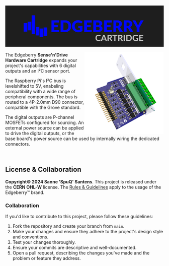 ![Edgeberry banner](https://raw.githubusercontent.com/Edgeberry/.github/main/brand/EdgeBerry_banner_cartridge.png)

<img src="documentation/SenseAndDrive_Cartridge.png" align="right" width="50%"/>

The Edgeberry **Sense'n'Drive Hardware Cartridge** expands your project's capabilities with 6 digital outputs and an I²C sensor port.

The Raspberry Pi's I²C bus is levelshifted to 5V, enabeling compatibility with a wide range of peripheral components. The bus is routed to a 4P-2.0mm D90 connector, compatible with the Grove standard.

The digital outputs are P-channel MOSFETs configured for sourcing. An external power source can be applied to drive the digital outputs, or the base board's power source can be used by internally wiring the dedicated connectors.

<br clear="right"/>

## License & Collaboration
**Copyright© 2024 Sanne 'SpuQ' Santens**. This project is released under the **CERN OHL-W** license. The [Rules & Guidelines](https://github.com/Edgeberry/.github/blob/main/brand/Edgeberry_Trademark_Rules_and_Guidelines.md) apply to the usage of the Edgeberry™ brand.

### Collaboration

If you'd like to contribute to this project, please follow these guidelines:
1. Fork the repository and create your branch from `main`.
2. Make your changes and ensure they adhere to the project's design style and conventions.
3. Test your changes thoroughly.
4. Ensure your commits are descriptive and well-documented.
5. Open a pull request, describing the changes you've made and the problem or feature they address.
